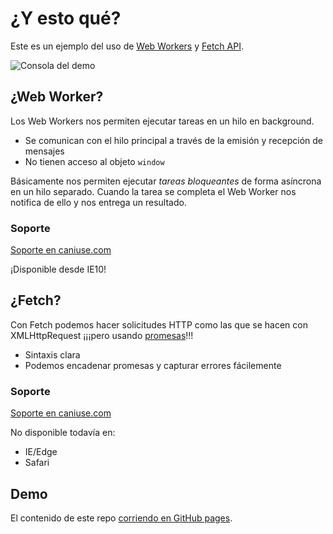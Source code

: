 # ¿Y esto qué?

Este es un ejemplo del uso de [Web Workers](https://developer.mozilla.org/en-US/docs/Web/API/Web_Workers_API/Using_web_workers) y [Fetch API](https://developers.google.com/web/updates/2015/03/introduction-to-fetch?hl=es).

![Consola del demo](https://cloud.githubusercontent.com/assets/7959823/14005624/f4e37b00-f132-11e5-8bb2-ca0b1d2b4b14.png)

## ¿Web Worker?

Los Web Workers nos permiten ejecutar tareas en un hilo en background.

- Se comunican con el hilo principal a través de la emisión y recepción de mensajes
- No tienen acceso al objeto `window`

Básicamente nos permiten ejecutar _tareas bloqueantes_ de forma asíncrona en un hilo separado. Cuando la tarea se completa el Web Worker nos notifica de ello y nos entrega un resultado.

### Soporte

[Soporte en caniuse.com](http://caniuse.com/#search=web%20worker)

¡Disponible desde IE10!

## ¿Fetch?

Con Fetch podemos hacer solicitudes HTTP como las que se hacen con XMLHttpRequest ¡¡¡pero usando [promesas](http://www.html5rocks.com/en/tutorials/es6/promises/)!!!

- Sintaxis clara
- Podemos encadenar promesas y capturar errores fácilemente

### Soporte

[Soporte en caniuse.com](http://caniuse.com/#search=fetch)

No disponible todavía en:
    
- IE/Edge
- Safari

## Demo

El contenido de este repo [corriendo en GitHub pages](http://unjavascripter.github.io/webWorker-fetch-apis/).
